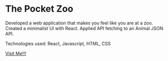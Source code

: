 # The Pocket Zoo

Developed a web application that makes you feel like you are at a zoo. 
Created a minimalist UI with React.
Applied API fetching to an Animal JSON API.

Technologies used: React, Javascript, HTML, CSS

[Visit Me!!!](https://the-pocketzoo.web.app/)
